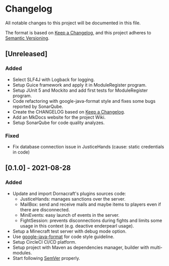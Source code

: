 # Changelog
All notable changes to this project will be documented in this file.

The format is based on [Keep a Changelog](https://keepachangelog.com/en/1.0.0/),
and this project adheres to [Semantic Versioning](https://semver.org/spec/v2.0.0.html).

## [Unreleased]
### Added
- Select SLF4J with Logback for logging.
- Setup Guice framework and apply it in ModuleRegister program.
- Setup JUnit 5 and Mockito and add first tests for ModuleRegister program.
- Code refactoring with google-java-format style and fixes some bugs reported by SonarQube.
- Create the CHANGELOG based on [Keep a Changelog](https://keepachangelog.com/en/1.0.0/).
- Add an MkDocs website for the project Wiki.
- Setup SonarQube for code quality analyzes.

### Fixed
- Fix database connection issue in JusticeHands (cause: static credentials in code)

## [0.1.0] - 2021-08-28
### Added
- Update and import Dornacraft's plugins sources code:
  - JusticeHands: manages sanctions over the server.
  - MailBox: send and receive mails and maybe items to players even if there
      are disconnected.
  - MiniEvents: easy launch of events in the server.
  - FightSession: prevents disconnections during fights and limits some usage
      in this context (e.g. deactive enderpearl usage).
- Setup a Minecraft test server with debug mode option.
- Use [google-java-format](https://google.github.io/styleguide/javaguide.html) for code style guideline.
- Setup CircleCI CI/CD platform.
- Setup project with Maven as dependencies manager, builder with multi-modules.
- Start following [SemVer](https://semver.org) properly.
